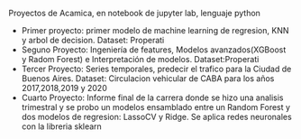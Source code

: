 Proyectos de Acamica, en notebook de jupyter lab, lenguaje python 
   - Primer proyecto: primer modelo de machine learning de regresion, KNN y arbol de decision. Dataset: Properati 
   - Seguno Proyecto: Ingeniería de features, Modelos avanzados(XGBoost y Radom Forest) e Interpretación de modelos. Dataset:Properati 
   - Tercer Proyecto: Series temporales, predecir el trafico para la Ciudad de Buenos Aires. Dataset: Circulacion vehicular de CABA para los años 2017,2018,2019 y 2020
   - Cuarto Proyecto: Informe final de la carrera donde se hizo una analisis trimestral y se probo un modelos ensamblado entre un Random Forest y dos modelos de regresion: LassoCV y Ridge. Se aplica redes neuronales con la libreria sklearn
